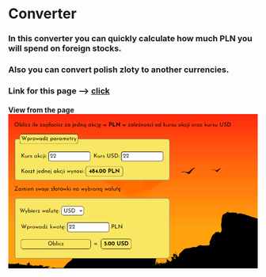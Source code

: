 # Converter

### In this converter you can quickly calculate how much PLN you will spend on foreign stocks.

### Also you can convert polish zloty to another currencies.

### Link for this page --> [click](https://jacekwarzecha.github.io/Converter-/)

#### View from the page ![screenshotPage](https://raw.githubusercontent.com/JacekWarzecha/Converter-/main/images/openGraph3.png)
